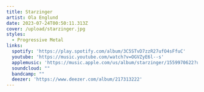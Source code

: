 ```yaml
---
title: Starzinger
artist: Ola Englund
date: 2023-07-24T00:50:11.313Z
cover: /upload/starzinger.jpg
styles:
  - Progressive Metal
links:
  spotify: 'https://play.spotify.com/album/3C5STvD7zzR27ufO4sFfuC'
  youtube: 'https://music.youtube.com/watch?v=OGVZyE6l--s'
  applemusic: 'https://music.apple.com/us/album/starzinger/1559970622?uo=4'
  soundcloud: ""
  bandcamp: ""
  deezer: 'https://www.deezer.com/album/217313222'
---
```



